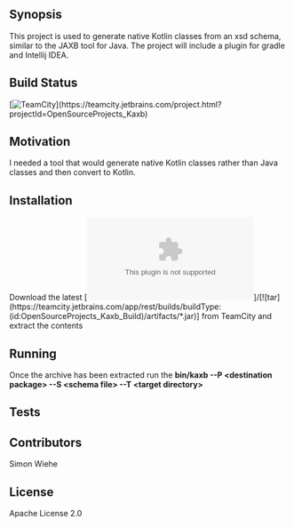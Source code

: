 ## Synopsis

This project is used to generate native Kotlin classes from an xsd schema, similar to the JAXB tool for Java. The project will include a plugin for gradle and Intellij IDEA.

## Build Status

[![TeamCity](https://teamcity.jetbrains.com/app/rest/builds/buildType:(id:OpenSourceProjects_Kaxb_Build)/statusIcon)](https://teamcity.jetbrains.com/project.html?projectId=OpenSourceProjects_Kaxb)

## Motivation

I needed a tool that would generate native Kotlin classes rather than Java classes and then convert to Kotlin.

## Installation

Download the latest [![zip](https://teamcity.jetbrains.com/app/rest/builds/buildType:(id:OpenSourceProjects_Kaxb_Build)/artifacts/*.zip)]/[![tar](https://teamcity.jetbrains.com/app/rest/builds/buildType:(id:OpenSourceProjects_Kaxb_Build)/artifacts/*.jar)] from TeamCity and extract the contents

## Running

Once the archive has been extracted run the **bin/kaxb --P \<destination package\> --S \<schema file\> --T \<target directory\>**

## Tests

## Contributors

Simon Wiehe

## License

Apache License 2.0

